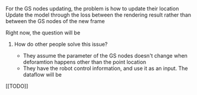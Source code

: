 For the GS nodes updating, the problem is how to update their location
Update the model through the loss between the rendering result rather than between the GS nodes of the new frame


Right now, the question will be

1. How do other people solve this issue?

   - They assume the parameter of the GS nodes doesn't change when deforamtion happens other than the point location
   - They have the robot control information, and use it as an input. The dataflow will be

[[TODO]]
